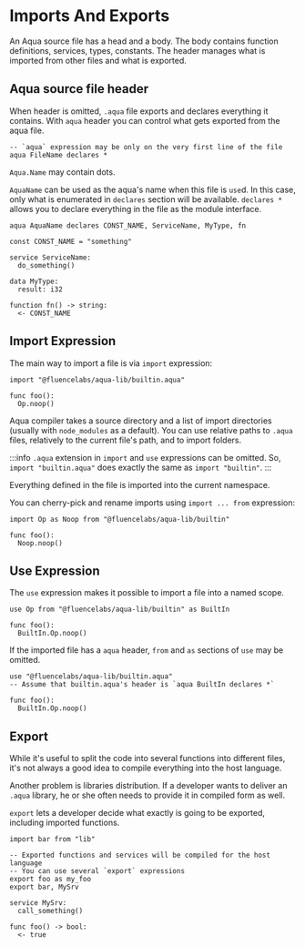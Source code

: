 # Imports And Exports

An Aqua source file has a head and a body. The body contains function definitions, services, types, constants. The header manages what is imported from other files and what is exported.

## Aqua source file header

When header is omitted, `.aqua` file exports and declares everything it contains. With `aqua` header you can control what gets exported from the aqua file.

```aqua
-- `aqua` expression may be only on the very first line of the file
aqua FileName declares *
```

`Aqua.Name` may contain dots.

`AquaName` can be used as the aqua's name when this file is `use`d. In this case, only what is enumerated in `declares` section will be available. `declares *` allows you to declare everything in the file as the module interface.

```aqua
aqua AquaName declares CONST_NAME, ServiceName, MyType, fn

const CONST_NAME = "something"

service ServiceName:
  do_something()
  
data MyType:
  result: i32  

function fn() -> string:
  <- CONST_NAME
```

## Import Expression

The main way to import a file is via `import` expression:

```aqua
import "@fluencelabs/aqua-lib/builtin.aqua"

func foo():
  Op.noop()
```

Aqua compiler takes a source directory and a list of import directories (usually with `node_modules` as a default). You can use relative paths to `.aqua` files, relatively to the current file's path, and to import folders.

:::info
`.aqua` extension in `import` and `use` expressions can be omitted. So, `import "builtin.aqua"` does exactly the same as `import "builtin"`.
:::

Everything defined in the file is imported into the current namespace.

You can cherry-pick and rename imports using `import ... from` expression:

```aqua
import Op as Noop from "@fluencelabs/aqua-lib/builtin"

func foo():
  Noop.noop()
```

## Use Expression

The `use` expression makes it possible to import a file into a named scope.

```aqua
use Op from "@fluencelabs/aqua-lib/builtin" as BuiltIn

func foo():
  BuiltIn.Op.noop()
```

If the imported file has a `aqua` header, `from` and `as` sections of `use` may be omitted.

```aqua
use "@fluencelabs/aqua-lib/builtin.aqua"
-- Assume that builtin.aqua's header is `aqua BuiltIn declares *`

func foo():
  BuiltIn.Op.noop()
```

## Export

While it's useful to split the code into several functions into different files, it's not always a good idea to compile everything into the host language.

Another problem is libraries distribution. If a developer wants to deliver an `.aqua` library, he or she often needs to provide it in compiled form as well.

`export` lets a developer decide what exactly is going to be exported, including imported functions.

```aqua
import bar from "lib"

-- Exported functions and services will be compiled for the host language
-- You can use several `export` expressions
export foo as my_foo
export bar, MySrv

service MySrv:
  call_something()

func foo() -> bool:
  <- true  
```
